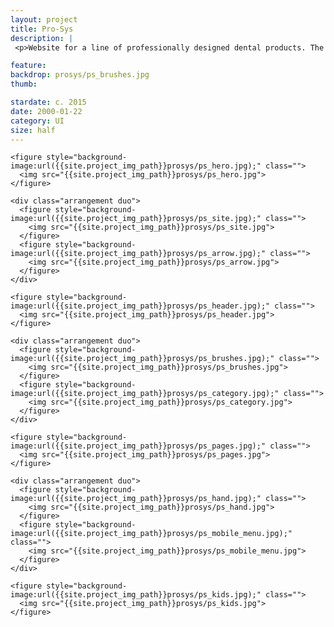 ```yaml
---
layout: project
title: Pro-Sys
description: |
 <p>Website for a line of professionally designed dental products. The goal of the design was to highlight the scientifically-proven advantages of using these products and to raise the profile of the web presence to the level of mass-market competitors. Deliverables included custom website design and front-end implementation.</p>

feature:
backdrop: prosys/ps_brushes.jpg
thumb:

stardate: c. 2015
date: 2000-01-22
category: UI
size: half
---
```


<section class="tight">
  <main>

    <figure style="background-image:url({{site.project_img_path}}prosys/ps_hero.jpg);" class="">
      <img src="{{site.project_img_path}}prosys/ps_hero.jpg">
    </figure>

    <div class="arrangement duo">
      <figure style="background-image:url({{site.project_img_path}}prosys/ps_site.jpg);" class="">
        <img src="{{site.project_img_path}}prosys/ps_site.jpg">
      </figure>
      <figure style="background-image:url({{site.project_img_path}}prosys/ps_arrow.jpg);" class="">
        <img src="{{site.project_img_path}}prosys/ps_arrow.jpg">
      </figure>
    </div>

    <figure style="background-image:url({{site.project_img_path}}prosys/ps_header.jpg);" class="">
      <img src="{{site.project_img_path}}prosys/ps_header.jpg">
    </figure>

    <div class="arrangement duo">
      <figure style="background-image:url({{site.project_img_path}}prosys/ps_brushes.jpg);" class="">
        <img src="{{site.project_img_path}}prosys/ps_brushes.jpg">
      </figure>
      <figure style="background-image:url({{site.project_img_path}}prosys/ps_category.jpg);" class="">
        <img src="{{site.project_img_path}}prosys/ps_category.jpg">
      </figure>
    </div>

    <figure style="background-image:url({{site.project_img_path}}prosys/ps_pages.jpg);" class="">
      <img src="{{site.project_img_path}}prosys/ps_pages.jpg">
    </figure>

    <div class="arrangement duo">
      <figure style="background-image:url({{site.project_img_path}}prosys/ps_hand.jpg);" class="">
        <img src="{{site.project_img_path}}prosys/ps_hand.jpg">
      </figure>
      <figure style="background-image:url({{site.project_img_path}}prosys/ps_mobile_menu.jpg);" class="">
        <img src="{{site.project_img_path}}prosys/ps_mobile_menu.jpg">
      </figure>
    </div>

    <figure style="background-image:url({{site.project_img_path}}prosys/ps_kids.jpg);" class="">
      <img src="{{site.project_img_path}}prosys/ps_kids.jpg">
    </figure>

  </main>
</section>
